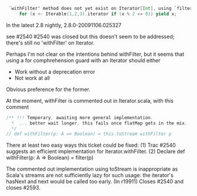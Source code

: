 ```scala
 `withFilter' method does not yet exist on Iterator[Int], using `filter' method instead
     for (x <- Iterable(1,2,3).iterator if (x % 2 == 0)) yield x;
```

In the latest 2.8 nightly, 2.8.0-20091106.025327

see #2540
#2540 was closed but this doesn't seem to be addressed; there's still no 'withFilter' on Iterator.

Perhaps I'm not clear on the intentions behind withFilter, but it seems that using a for comphrehension guard with an Iterator should either

- Work without a deprecation error
- Not work at all

Obvious preference for the former.

At the moment, withFilter is commented out in Iterator.scala, with this comment

```scala
/** !!! Temporary, awaiting more general implementation.
  *  ... better wait longer, this fails once flatMap gets in the mix.
  */
// def withFilter(p: A => Boolean) = this.toStream withFilter p
```
There at least two easy ways this ticket could be fixed:
(1) Trac #2540 suggests an efficient implementation for Iterator.withFilter.
(2) Declare
        def withFilter(p: A => Boolean) = filter(p) 

The commented out implementation using toStream is inappropriate as Scala's streams are not sufficiently lazy for such usage: the iterator's hasNext and next would be called too early.
(In r19911) Closes #2540 and closes #2593.
